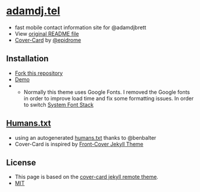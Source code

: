 # [adamdj.tel](http://adamdj.tel)
- fast mobile contact information site for @adamdjbrett
- View [original README file](README-original.md)
- [Cover-Card](https://github.com/epidrome/cover-card/) by [@epidrome](https://github.com/epidrome/)

## Installation
- [Fork this repository](https://github.com/epidrome/cover-card/fork)
- [Demo](https://epidrome.github.io/cover-card)
- - Normally this theme uses Google Fonts. I removed the Google fonts in order to improve load time and fix some formatting issues. In order to switch [System Font Stack](https://css-tricks.com/snippets/css/system-font-stack/)

## [Humans.txt](humans.txt)
- using an autogenerated [humans.txt](humans.txt) thanks to @benbalter
- Cover-Card is inspired by [Front-Cover Jekyll Theme](https://dashingcode.github.io/front-cover/)

## License
- This page is based on the [cover-card jekyll remote theme](https://github.com/epidrome/cover-card/tree/master).
- [MIT](https://choosealicense.com/licenses/mit/)
